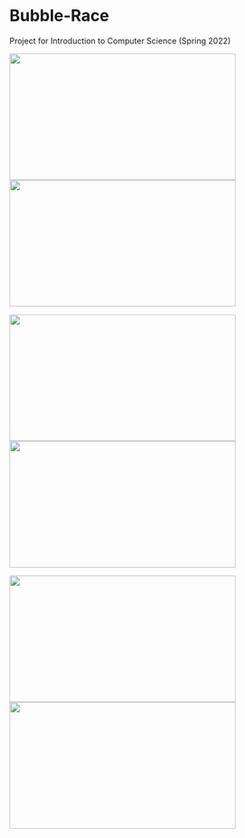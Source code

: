 # Bubble-Race
Project for Introduction to Computer Science (Spring 2022)

<img src="https://user-images.githubusercontent.com/89497828/226589906-53043f3f-a434-4719-becb-0f39f7c41f04.png" width="400" height="224"><img src="https://user-images.githubusercontent.com/89497828/226589914-dac2775f-44a9-4354-820d-68b209ea01a9.png" width="400" height="224">
<!-- ![PPT Intro to CS Final Project (6)](https://user-images.githubusercontent.com/89497828/226589906-53043f3f-a434-4719-becb-0f39f7c41f04.png) -->
<!-- ![PPT Intro to CS Final Project (7)](https://user-images.githubusercontent.com/89497828/226589914-dac2775f-44a9-4354-820d-68b209ea01a9.png) -->

<img src="https://user-images.githubusercontent.com/89497828/226595247-17dba380-f9b1-460a-87ed-c7e00466eeee.png" width="400" height="224"><img src="https://user-images.githubusercontent.com/89497828/226595268-c11e0259-5f5e-44d7-8f2b-12dfddc1c71c.png" width="400" height="224">
<!-- ![PPT Intro to CS Final Project (9)](https://user-images.githubusercontent.com/89497828/226595247-17dba380-f9b1-460a-87ed-c7e00466eeee.png) -->

<!-- ![PPT Intro to CS Final Project (10)](https://user-images.githubusercontent.com/89497828/226595268-c11e0259-5f5e-44d7-8f2b-12dfddc1c71c.png) -->

<!-- ![PPT Intro to CS Final Project (5)](https://user-images.githubusercontent.com/89497828/226590022-041f7c02-9679-447c-b739-208da4b8ebf0.png) -->

<img src="https://user-images.githubusercontent.com/89497828/226588197-ad430a99-3ab1-460b-aa95-e19738818933.png" width="400" height="224"><img src="https://user-images.githubusercontent.com/89497828/226592326-e8facd50-c5e9-4bbc-be22-7fcdb98e212c.png" width="400" height="224">
<!-- ![PPT Intro to CS Final Project](https://user-images.githubusercontent.com/89497828/226586524-6c564c75-a997-440f-bff8-fd38b3e5f757.png ) -->
<!-- ![PPT Intro to CS Final Project (1)](https://user-images.githubusercontent.com/89497828/226588037-1e47d559-deff-491d-baf0-dadf56f3c372.png) -->
<!-- ![PPT Intro to CS Final Project (2)](https://user-images.githubusercontent.com/89497828/226588057-4cccf723-0146-4b14-9d60-20cc77702c13.png) -->
<!-- ![PPT Intro to CS Final Project (3)](https://user-images.githubusercontent.com/89497828/226588197-ad430a99-3ab1-460b-aa95-e19738818933.png) -->
<!-- ![PPT Intro to CS Final Project (4)](https://user-images.githubusercontent.com/89497828/226588208-da498a52-77ab-49cf-a276-466baea685b1.png) -->
<!-- ![PPT Intro to CS Final Project (8)](https://user-images.githubusercontent.com/89497828/226592326-e8facd50-c5e9-4bbc-be22-7fcdb98e212c.png)
![CS Project Main (1)](https://user-images.githubusercontent.com/89497828/226592346-c49dfc18-ecbc-4182-9a1d-51dc8c3973aa.png) -->
